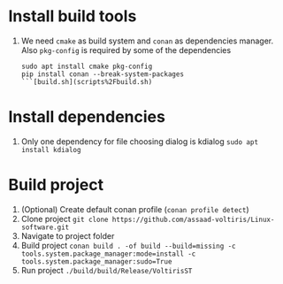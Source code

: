 # Install build tools

1. We need `cmake` as build system and `conan` as dependencies manager. Also `pkg-config` is required by some of the dependencies
   ```
   sudo apt install cmake pkg-config
   pip install conan --break-system-packages
   ```[build.sh](scripts%2Fbuild.sh)
   
# Install dependencies

1. Only one dependency for file choosing dialog is kdialog
   ```sudo apt install kdialog```

# Build project
1. (Optional) Create default conan profile (```conan profile detect```)
2. Clone project ```git clone https://github.com/assaad-voltiris/Linux-software.git```
3. Navigate to project folder
4. Build project ```conan build . -of build --build=missing -c tools.system.package_manager:mode=install -c tools.system.package_manager:sudo=True```
5. Run project ```./build/build/Release/VoltirisST```